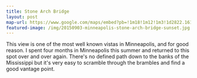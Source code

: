 ```yaml
---
title: Stone Arch Bridge
layout: post
map-url: https://www.google.com/maps/embed?pb=!1m18!1m12!1m3!1d2822.161070692908!2d-93.25306868363984!3d44.98103897909817!2m3!1f0!2f0!3f0!3m2!1i1024!2i768!4f13.1!3m3!1m2!1s0x0%3A0x0!2zNDTCsDU4JzUxLjciTiA5M8KwMTUnMDMuMiJX!5e0!3m2!1sen!2sus!4v1447381368759
featured-image: /img/20150903-minneapolis-stone-arch-bridge-sunset.jpg
---
```

This view is one of the most well known vistas in Minneapolis, and for good reason. I spent four months in Minneapolis this summer and returned to this spot over and over again. There's no defined path down to the banks of the Mississippi but it's very easy to scramble through the brambles and find a good vantage point.
